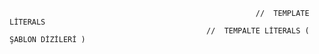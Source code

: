                                                            //  TEMPLATE LİTERALS
                                                //  TEMPALTE LİTERALS ( ŞABLON DİZİLERİ )
